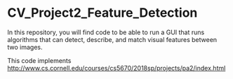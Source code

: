 # CV_Project2_Feature_Detection

In this repository, you will find code to be able to run a GUI that runs algorithms that can detect, describe, and match visual features between two images.  

This code implements http://www.cs.cornell.edu/courses/cs5670/2018sp/projects/pa2/index.html
